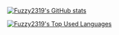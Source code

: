 [![Fuzzy2319's GitHub stats](https://github-readme-stats.vercel.app/api?username=Fuzzy2319&theme=highcontrast&show_icons=true)](https://github.com/Fuzzy2319/)

[![Fuzzy2319's Top Used Languages](https://github-readme-stats.vercel.app/api/top-langs?username=Fuzzy2319&theme=highcontrast)](https://github.com/Fuzzy2319/)

